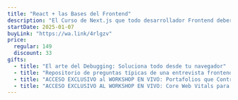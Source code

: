 ```yaml
---
title: "React + las Bases del Frontend"
description: "El Curso de Next.js que todo desarrollador Frontend debería tomar"
startDate: 2025-01-07
buyLink: "https://wa.link/4rlgzv"
price:
  regular: 149
  discount: 33
gifts:
  - title: "El arte del Debugging: Soluciona todo desde tu navegador"
  - title: "Repositorio de preguntas típicas de una entrevista frontend"
  - title: "ACCESO EXCLUSIVO al WORKSHOP EN VIVO: Portafolios que Contratan: Aprende a Destacar como Dev"
  - title: "ACCESO EXCLUSIVO AL WORKSHOP EN VIVO: Core Web Vitals para Frontends: La Guía Definitiva"
---
```

